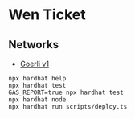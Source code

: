 # Wen Ticket

## Networks

- [Goerli v1](https://goerli.etherscan.io/address/0x8980a13b14712a12ca62814618c09f1bceca1967#readContract)

```shell
npx hardhat help
npx hardhat test
GAS_REPORT=true npx hardhat test
npx hardhat node
npx hardhat run scripts/deploy.ts
```
